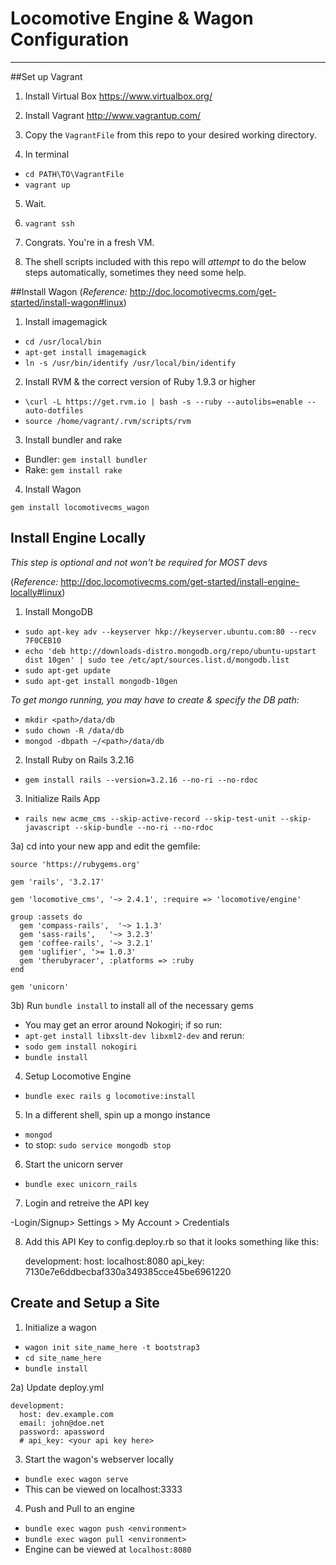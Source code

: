 Locomotive Engine & Wagon Configuration
=================

--------------
##Set up Vagrant

1) Install Virtual Box <https://www.virtualbox.org/>

2) Install Vagrant <http://www.vagrantup.com/>

3) Copy the `VagrantFile` from this repo to your desired working directory.

4) In terminal
- `cd PATH\TO\VagrantFile`
- `vagrant up`

5) Wait.

6) `vagrant ssh`

7) Congrats. You're in a fresh VM.

8) The shell scripts included with this repo will *attempt* to do the below steps automatically, sometimes they need some help.

##Install Wagon
(*Reference:* <http://doc.locomotivecms.com/get-started/install-wagon#linux>)

1) Install imagemagick
- `cd /usr/local/bin`
- `apt-get install imagemagick`
- `ln -s /usr/bin/identify /usr/local/bin/identify`

2) Install RVM &  the correct version of Ruby 1.9.3 or higher

- `\curl -L https://get.rvm.io | bash -s --ruby --autolibs=enable --auto-dotfiles`
- `source /home/vagrant/.rvm/scripts/rvm`

3) Install bundler and rake

- Bundler: `gem install bundler`
- Rake: `gem install rake`

4) Install Wagon

`gem install locomotivecms_wagon`

## Install Engine Locally
*This step is optional and not won't be required for MOST devs* 

(*Reference:* <http://doc.locomotivecms.com/get-started/install-engine-locally#linux>)

1) Install MongoDB

- `sudo apt-key adv --keyserver hkp://keyserver.ubuntu.com:80 --recv 7F0CEB10`
- `echo 'deb http://downloads-distro.mongodb.org/repo/ubuntu-upstart dist 10gen' | sudo tee /etc/apt/sources.list.d/mongodb.list`
- `sudo apt-get update`
- `sudo apt-get install mongodb-10gen`

*To get mongo running, you may have to create & specify the DB path:*
- `mkdir <path>/data/db`
- `sudo chown -R /data/db`
- `mongod -dbpath ~/<path>/data/db`

2) Install Ruby on Rails 3.2.16
- `gem install rails --version=3.2.16 --no-ri --no-rdoc`

3) Initialize Rails App
- `rails new acme_cms --skip-active-record --skip-test-unit --skip-javascript --skip-bundle --no-ri --no-rdoc`

3a) cd into your new app and edit the gemfile:

    source 'https://rubygems.org'

    gem 'rails', '3.2.17'

    gem 'locomotive_cms', '~> 2.4.1', :require => 'locomotive/engine'

    group :assets do
      gem 'compass-rails',  '~> 1.1.3'
      gem 'sass-rails',   '~> 3.2.3'
      gem 'coffee-rails', '~> 3.2.1'
      gem 'uglifier', '>= 1.0.3'
      gem 'therubyracer', :platforms => :ruby
    end

    gem 'unicorn'


3b) Run `bundle install` to install all of the necessary gems
- You may get an error around Nokogiri; if so run:
- `apt-get install libxslt-dev libxml2-dev` and rerun:
- `sodo gem install nokogiri`
- `bundle install`

4) Setup Locomotive Engine
- `bundle exec rails g locomotive:install`

5) In a different shell, spin up a mongo instance
- `mongod`
- to stop: `sudo service mongodb stop`

6) Start the unicorn server
- `bundle exec unicorn_rails`

7) Login and retreive the API key

-Login/Signup> Settings > My Account > Credentials

8) Add this API Key to config.deploy.rb so that it looks something like this:

    development:
      host: localhost:8080
      api_key: 7130e7e6ddbecbaf330a349385cce45be6961220


## Create and Setup a Site
1) Initialize a wagon
- `wagon init site_name_here -t bootstrap3`
- `cd site_name_here`
- `bundle install`

2a) Update deploy.yml

    development:
      host: dev.example.com
      email: john@doe.net
      password: apassword
      # api_key: <your api key here>

3) Start the wagon's webserver locally
- `bundle exec wagon serve`
-  This can be viewed on localhost:3333

4) Push and Pull to an engine
- `bundle exec wagon push <environment>`
- `bundle exec wagon pull <environment>`
- Engine can be viewed at `localhost:8080`

